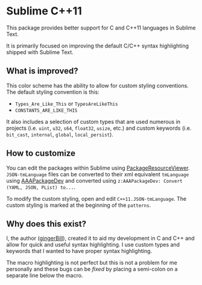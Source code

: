 # Sublime C++11

This package provides better support for C and C++11 languages in Sublime Text.

It is primarily focused on improving the default C/C++ syntax highlighting shipped with Sublime Text.

## What is improved?

This color scheme has the ability to allow for custom styling conventions. The default styling convention is this:

* `Types_Are_Like_This` or `TypesAreLikeThis`
* `CONSTANTS_ARE_LIKE_THIS`

It also includes a selection of custom types that are used numerous in projects (i.e. `uint`, `u32`, `s64`, `float32`, `usize`, etc.) and custom keywords (i.e. `bit_cast`, `internal`, `global`, `local_persist`).

## How to customize

You can edit the packages within Sublime using [PackageResourceViewer](https://packagecontrol.io/packages/PackageResourceViewer). `JSON-tmLanguage` files can be converted to their xml equivalent `tmLanguage` using [AAAPackageDev](https://packagecontrol.io/packages/AAAPackageDev) and converted using `z:AAAPackageDev: Convert (YAML, JSON, PList) to...`.

To modify the custom styling, open and edit `C++11.JSON-tmLanguage`. The custom styling is marked at the beginning of the `patterns`.

## Why does this exist?

I, the author ([gingerBill](https://github.com/gingerbill)), created it to aid my development in C and C++ and allow for quick and useful syntax highlighting. I use custom types and keywords that I wanted to have proper syntax highlighting.

The macro highlighting is not perfect but this is not a problem for me personally and these bugs can be _fixed_ by placing a semi-colon on a separate line below the macro.
